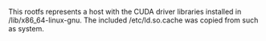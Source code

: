 This rootfs represents a host with the CUDA driver libraries installed in
/lib/x86_64-linux-gnu. The included /etc/ld.so.cache was copied from such as system.